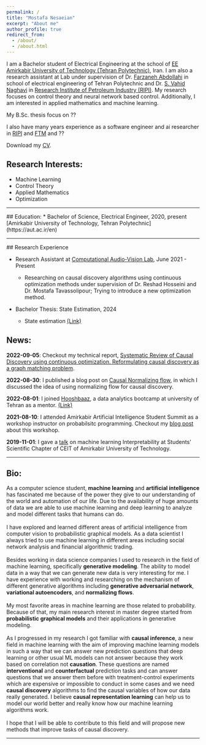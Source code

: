 ```yaml
---
permalink: /
title: "Mostafa Nesaeian"
excerpt: "About me"
author_profile: true
redirect_from: 
  - /about/
  - /about.html
---
```


<!-- This is the front page of a website that is powered by the [academicpages template](https://github.com/academicpages/academicpages.github.io) and hosted on GitHub pages. [GitHub pages](https://pages.github.com) is a free service in which websites are built and hosted from code and data stored in a GitHub repository, automatically updating when a new commit is made to the respository. This template was forked from the [Minimal Mistakes Jekyll Theme](https://mmistakes.github.io/minimal-mistakes/) created by Michael Rose, and then extended to support the kinds of content that academics have: publications, talks, teaching, a portfolio, blog posts, and a dynamically-generated CV. You can fork [this repository](https://github.com/academicpages/academicpages.github.io) right now, modify the configuration and markdown files, add your own PDFs and other content, and have your own site for free, with no ads! An older version of this template powers my own personal website at [stuartgeiger.com](http://stuartgeiger.com), which uses [this Github repository](https://github.com/staeiou/staeiou.github.io). -->

I am a Bachelor student of Electrical Engineering at the school of [EE Amirkabir University of Technology (Tehran Polytechnic)](https://ee.aut.ac.ir/), Iran. I am also a research assistant at  Lab under supervision of Dr. [Farzaneh Abdollahi](https://scholar.google.com/citations?user=nmZp2s8AAAAJ&hl=en) in school of electrical engineering of Tehran Polytechnic and Dr. [S. Vahid Naghavi](https://scholar.google.com/citations?user=5bT9h5IAAAAJ&hl=en) in [Research Institute of Petroleum Industry (RIPI)](https://www.ripi.ir/). My research focuses on control theory and neural network based control. Additionally, I am interested in applied mathematics and machine learning.

My B.Sc. thesis focus on ??

I also have many years experience as a software engineer and ai researcher in [RIPI](https://www.ripi.ir/) and [FTM](https://www.linkedin.com/company/fater-afkar-fanavar/posts/?feedView=all) and ?? 

Download my [CV](https://github.com/mosi2002/home/files/res.pdf).

## Research Interests:
* Machine Learning 
* Control Theory
* Applied Mathematics
* Optimization


<hr>
## Education:  
* Bachelor of Science, Electrical Engineer, 2020, present <br> [Amirkabir University of Technology, Tehran Polytechnic](https://aut.ac.ir/en)

<hr>
## Research Experience

* Research Assistant at [Computational Audio-Vision Lab](https://visionlab.ut.ac.ir), June 2021 - Present

  * Researching on causal discovery algorithms using continuous optimization methods
under supervision of Dr. Reshad Hosseini and Dr. Mostafa Tavassolipour; Trying to
introduce a new optimization method.


* Bachelor Thesis: State Estimation, 2024

  * State estimation [(Link)](https://github.com/mosi2002)

## News:

**2022-09-05**: Checkout my technical report, [Systematic Review of Causal Discovery using continuous optimization. Reformulating causal discovery as a graph matching problem](http://aliizadi.github.io/files/paper1.pdf).

**2022-08-30**: I published a blog post on [Causal Normalizing flow](https://aliizadi.github.io/posts/2022/08/causal-normalizing-flow/), in which I discussed the idea of using normalizing flow for causal discovery.

**2022-08-01**: I joined [Hooshbaaz](https://github.com/HooshBaaz/2022_DataAnalytics_SummerSchool), a data analytics bootcamp at university of Tehran as a mentor. [(Link)](https://aliizadi.github.io/teaching/2022-8-data-analytics-bootcamp-mentor)

**2021-08-10**: I attended Amirkabir Artificial Intelligence Student Summit as a workshop instructor on probabilsitc programming. Checkout my [blog post](https://aliizadi.github.io/posts/2021/08/probabilistic-programming/) about this workshop.

**2019-11-01**: I gave a [talk](https://aliizadi.github.io/teaching/2019-11-machine-learning-interpretability) on machine learning Interpretability at Students’ Scientific Chapter of CEIT of Amirkabir University of Technology. 


<hr>

## Bio:

As a computer science student, **machine learning** and **artificial intelligence** has fascinated me because of the power they give to our understanding of the world and automation of our life. Due to the availability of huge amounts of data we are able to use machine learning and deep learning to analyze and model different tasks that humans can do.<br><br> I have explored and learned different areas of artificial intelligence from computer vision to probabilistic graphical models. As a data scientist I always tried to use machine learning in different areas including social network analysis and financial algorithmic trading.<br><br> Besides working in data science companies I used to research in the field of machine learning, specifically **generative modeling**. The ability to model data in a way that we can generate new data is very interesting for me. I have experience with working and researching on the mechanism of different generative algorithms including **generative adversarial network**, **variational autoencoders**, and **normalizing flows**. <br><br>My most favorite areas in machine learning are those related to probability. Because of that, my main research interest in master degree started from **probabilistic graphical models** and their applications in generative modeling.<br><br> As I progressed in my research I got familiar with **causal inference**, a new field in machine learning with the aim of improving machine learning models in such a way that we can answer new prediction questions that deep learning or other usual ML models can not answer because they work based on correlation not **causation**. These questions are named **interventional** and **counterfactual** prediction tasks and can answer questions that we answer them before with treatment-control experiments which are expensive or impossible to conduct in some cases and we need **causal discovery** algorithms to find the causal variables of how our data really generated. I believe **causal representation learning** can help us to model our world better and really know how our machine learning algorithms work. <br><br>I hope that I will be able to contribute to this field and will propose new methods that improve tasks of causal discovery.


<hr>


<!-- A data-driven personal website
======
Like many other Jekyll-based GitHub Pages templates, academicpages makes you separate the website's content from its form. The content & metadata of your website are in structured markdown files, while various other files constitute the theme, specifying how to transform that content & metadata into HTML pages. You keep these various markdown (.md), YAML (.yml), HTML, and CSS files in a public GitHub repository. Each time you commit and push an update to the repository, the [GitHub pages](https://pages.github.com/) service creates static HTML pages based on these files, which are hosted on GitHub's servers free of charge.

Many of the features of dynamic content management systems (like Wordpress) can be achieved in this fashion, using a fraction of the computational resources and with far less vulnerability to hacking and DDoSing. You can also modify the theme to your heart's content without touching the content of your site. If you get to a point where you've broken something in Jekyll/HTML/CSS beyond repair, your markdown files describing your talks, publications, etc. are safe. You can rollback the changes or even delete the repository and start over -- just be sure to save the markdown files! Finally, you can also write scripts that process the structured data on the site, such as [this one](https://github.com/academicpages/academicpages.github.io/blob/master/talkmap.ipynb) that analyzes metadata in pages about talks to display [a map of every location you've given a talk](https://academicpages.github.io/talkmap.html).

Getting started
======
1. Register a GitHub account if you don't have one and confirm your e-mail (required!)
2. Fork [this repository](https://github.com/academicpages/academicpages.github.io) by clicking the "fork" button in the top right. 
3. Go to the repository's settings (rightmost item in the tabs that start with "Code", should be below "Unwatch"). Rename the repository "[your GitHub username].github.io", which will also be your website's URL.
4. Set site-wide configuration and create content & metadata (see below -- also see [this set of diffs](http://archive.is/3TPas) showing what files were changed to set up [an example site](https://getorg-testacct.github.io) for a user with the username "getorg-testacct")
5. Upload any files (like PDFs, .zip files, etc.) to the files/ directory. They will appear at https://[your GitHub username].github.io/files/example.pdf.  
6. Check status by going to the repository settings, in the "GitHub pages" section

Site-wide configuration
------
The main configuration file for the site is in the base directory in [_config.yml](https://github.com/academicpages/academicpages.github.io/blob/master/_config.yml), which defines the content in the sidebars and other site-wide features. You will need to replace the default variables with ones about yourself and your site's github repository. The configuration file for the top menu is in [_data/navigation.yml](https://github.com/academicpages/academicpages.github.io/blob/master/_data/navigation.yml). For example, if you don't have a portfolio or blog posts, you can remove those items from that navigation.yml file to remove them from the header. 

Create content & metadata
------
For site content, there is one markdown file for each type of content, which are stored in directories like _publications, _talks, _posts, _teaching, or _pages. For example, each talk is a markdown file in the [_talks directory](https://github.com/academicpages/academicpages.github.io/tree/master/_talks). At the top of each markdown file is structured data in YAML about the talk, which the theme will parse to do lots of cool stuff. The same structured data about a talk is used to generate the list of talks on the [Talks page](https://academicpages.github.io/talks), each [individual page](https://academicpages.github.io/talks/2012-03-01-talk-1) for specific talks, the talks section for the [CV page](https://academicpages.github.io/cv), and the [map of places you've given a talk](https://academicpages.github.io/talkmap.html) (if you run this [python file](https://github.com/academicpages/academicpages.github.io/blob/master/talkmap.py) or [Jupyter notebook](https://github.com/academicpages/academicpages.github.io/blob/master/talkmap.ipynb), which creates the HTML for the map based on the contents of the _talks directory).

**Markdown generator**

I have also created [a set of Jupyter notebooks](https://github.com/academicpages/academicpages.github.io/tree/master/markdown_generator
) that converts a CSV containing structured data about talks or presentations into individual markdown files that will be properly formatted for the academicpages template. The sample CSVs in that directory are the ones I used to create my own personal website at stuartgeiger.com. My usual workflow is that I keep a spreadsheet of my publications and talks, then run the code in these notebooks to generate the markdown files, then commit and push them to the GitHub repository.

How to edit your site's GitHub repository
------
Many people use a git client to create files on their local computer and then push them to GitHub's servers. If you are not familiar with git, you can directly edit these configuration and markdown files directly in the github.com interface. Navigate to a file (like [this one](https://github.com/academicpages/academicpages.github.io/blob/master/_talks/2012-03-01-talk-1.md) and click the pencil icon in the top right of the content preview (to the right of the "Raw | Blame | History" buttons). You can delete a file by clicking the trashcan icon to the right of the pencil icon. You can also create new files or upload files by navigating to a directory and clicking the "Create new file" or "Upload files" buttons. 

Example: editing a markdown file for a talk
![Editing a markdown file for a talk](/images/editing-talk.png)

For more info
------
More info about configuring academicpages can be found in [the guide](https://academicpages.github.io/markdown/). The [guides for the Minimal Mistakes theme](https://mmistakes.github.io/minimal-mistakes/docs/configuration/) (which this theme was forked from) might also be helpful. -->
